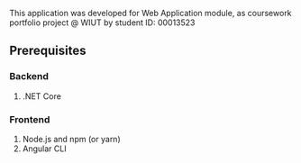 This application was developed for Web Application module, as coursework portfolio project @ WIUT by student ID: 00013523

## Prerequisites

### Backend

1. .NET Core

### Frontend

1. Node.js and npm (or yarn)
2. Angular CLI
